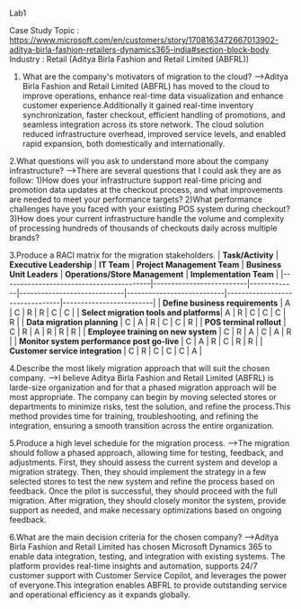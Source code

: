 Lab1

Case Study Topic : https://www.microsoft.com/en/customers/story/1708163472667013902-aditya-birla-fashion-retailers-dynamics365-india#section-block-body
Industry : Retail (Aditya Birla Fashion and Retail Limited (ABFRL))

1. What are the company's motivators of migration to the cloud?
-->Aditya Birla Fashion and Retail Limited (ABFRL) has moved to the cloud to improve operations, enhance real-time data visualization and enhance customer experience.Additionally it gained real-time inventory synchronization, faster checkout, efficient handling of promotions, and seamless integration across its store network. The cloud solution reduced infrastructure overhead, improved service levels, and enabled rapid expansion, both domestically and internationally.

2.What questions will you ask to understand more about the company infrastructure?
-->There are several questions that I could ask they are as follow:
 1)How does your infrastructure support real-time pricing and promotion data updates at the checkout process, and what improvements are needed to meet your performance targets?
 2)What performance challenges have you faced with your existing POS system during checkout?
 3)How does your current infrastructure handle the volume and complexity of processing hundreds of thousands of checkouts daily across multiple brands?

3.Produce a RACI matrix for the migration stakeholders.
| **Task/Activity**                       | **Executive Leadership** | **IT Team** | **Project Management Team** | **Business Unit Leaders** | **Operations/Store Management** | **Implementation Team** |
|-----------------------------------------|--------------------------|-------------|-----------------------------|---------------------------|--------------------------------|-------------------------|
| **Define business requirements**        | A                        | C           | R                           | R                         | C                              | C                       |
| **Select migration tools and platforms**| A                        | R           | C                           | C                         | C                              | R                       |
| **Data migration planning**             | C                        | A           | R                           | C                         | C                              | R                       |
| **POS terminal rollout**                | C                        | R           | A                           | R                         | R                              | R                       |
| **Employee training on new system**     | C                        | R           | A                           | C                         | A                              | R                       |
| **Monitor system performance post go-live** | C                        | A           | R                           | C                         | R                              | R                       |
| **Customer service integration**        | C                        | R           | C                           | C                         | C                              | A                       |


4.Describe the most likely migration approach that will suit the chosen company.
-->I believe Aditya Birla Fashion and Retail Limited (ABFRL) is larde-size organization and for that a phased migration approach will be most appropriate. The company can begin by moving selected stores or departments to minimize risks, test the solution, and refine the process.This method provides time for training, troubleshooting, and refining the integration, ensuring a smooth transition across the entire organization.

5.Produce a high level schedule for the migration process.
-->The migration should follow a phased approach, allowing time for testing, feedback, and adjustments. First, they should assess the current system and develop a migration strategy. Then, they should implement the strategy in a few selected stores to test the new system and refine the process based on feedback. Once the pilot is successful, they should proceed with the full migration. After migration, they should closely monitor the system, provide support as needed, and make necessary optimizations based on ongoing feedback.

6.What are the main decision criteria for the chosen company?
-->Aditya Birla Fashion and Retail Limited has chosen Microsoft Dynamics 365 to enable data integration, testing, and integration with existing systems. The platform provides real-time insights and automation, supports 24/7 customer support with Customer Service Copilot, and leverages the power of everyone.This integration enables ABFRL to provide outstanding service and operational efficiency as it expands globally.
